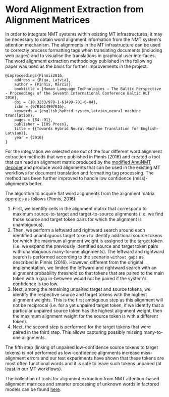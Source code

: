 # Word Alignment Extraction from Alignment Matrices

In order to integrate NMT systems within existing MT infrastructures, it may be necessary to obtain word alignment information from the NMT system's attention mechanism. The alignments in the MT infrastructure can be used to correctly process formatting tags when translating documents (including web pages) and to visualise the translations in graphical user interfaces. The word alignment extraction methodology published in the following paper was used as the basis for further improvements in the project.

```
@inproceedings{Pinnis2016,
	address = {Riga, Latvia},
	author = {Pinnis, Mārcis},
	booktitle = {Human Language Technologies – The Baltic Perspective - Proceedings of the Seventh International Conference Baltic HLT 2016},
	doi = {10.3233/978-1-61499-701-6-84},
	isbn = {9781614997016},
	keywords = {english,hybrid system,latvian,neural machine translation},
	pages = {84--91},
	publisher = {IOS Press},
	title = {{Towards Hybrid Neural Machine Translation for English-Latvian}},
	year = {2016}
}
```

For the integration we selected one out of the four different word alignment extraction methods that were published in Pinnis (2016) and created a tool that can read an alignment matrix produced by the [modified AmuNMT decoder](ImprovementsToTheAmuNMTDecoder.md) and produce word alignments that can be used in the existing MT workflows for document translation and formatting tag processing. The method has been further improved to handle low confidence (miss)-alignments better.

The algorithm to acquire flat word alignments from the alignment matrix operates as follows (Pinnis, 2016):

1. First, we identify cells in the alignment matrix that correspond to maximum source-to-target and target-to-source alignments (i.e. we find those source and target token pairs for which the alignment is unambiguous).
2. Then, we perform a leftward and rightward search around each identified unambiguous target token to identify additional source tokens for which the maximum alignment weight is assigned to the target token (i.e. we expand the previously identified source and target token pairs with unambiguous many-to-one alignments). The leftward and rightward search is performed according to the scenario `without gaps` as described in Pinnis (2016). However, different from the original implementation, we limited the leftward and rightward search with an alignment probability threshold so that tokens that are paired to the main token with a gap in-between would not be paired if the system's confidence is too low.
3. Next, among the remaining unpaired target and source tokens, we identify the respective source and target tokens with the highest alignment weights. This is the first ambiguous step as this alignment will not be reciprocal (i.e. for a yet unpaired target token, if we identify that a particular unpaired source token has the highest alignment weight, then the maximum alignment weight for the source token is with a different token).
4. Next, the second step is performed for the target tokens that were paired in the third step. This allows capturing possibly missing many-to-one alignments.

The fifth step (linking of unpaired low-confidence source tokens to target tokens) is not performed as low-confidence alignments increase miss-alignment errors and our test experiments have shown that these tokens are most often functional words and it is safe to leave such tokens unpaired (at least in our MT workflows).

The collection of tools for alignment extraction from NMT attention-based alignment matrices and smarter processing of unknown words in factored models can be found [here](https://github.com/tilde-nlp/neural-machine-translation-tools).